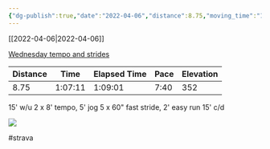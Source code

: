 ```yaml
---
{"dg-publish":true,"date":"2022-04-06","distance":8.75,"moving_time":"1:07:11","elapsed_time":"1:09:01","pace":"7:40","total_elevation_gain":352,"url":"https://www.strava.com/activities/6942962917","permalink":"/01-personal/strava/2022-04-06-wednesday-tempo-and-strides/","dgPassFrontmatter":true}
---
```



[[2022-04-06\|2022-04-06]]

[Wednesday tempo and strides](https://www.strava.com/activities/6942962917)

| Distance | Time    | Elapsed Time | Pace | Elevation |
| -------- | ------- | ------------ | ---- | --------- |
| 8.75     | 1:07:11 | 1:09:01      | 7:40 | 352       |


15' w/u
2 x 8' tempo, 5' jog
5 x 60" fast stride, 2' easy run
15' c/d
    
![](https://dgtzuqphqg23d.cloudfront.net/_HFPakWX0u0tVQPmfRwiq6VG-LmhECVxUM4sDVgTC1g-768x576.jpg)

    

#strava
